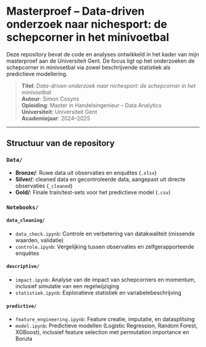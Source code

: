 # Masterproef – Data-driven onderzoek naar nichesport: de schepcorner in het minivoetbal

Deze repository bevat de code en analyses ontwikkeld in het kader van mijn masterproef aan de Universiteit Gent. De focus ligt op het onderzoeken de schepcorner in minivoetbal via zowel beschrijvende statistiek als predictieve modellering.

> **Titel**: *Data-driven onderzoek naar nichesport: de schepcorner in het minivoetbal*  
> **Auteur**: Simon Cosyns  
> **Opleiding**: Master in Handelsingenieur – Data Analytics  
> **Universiteit**: Universiteit Gent  
> **Academiejaar**: 2024–2025

---

## Structuur van de repository

### `Data/`

- **Bronze/**: Ruwe data uit observaties en enquêtes (`.xlsx`)
- **Silver/**: cleaned data en gecontroleerde data, aangepast uit directe observaties (`_cleaned`)
- **Gold/**: Finale train/test-sets voor het predictieve model (`.csv`)

### `Notebooks/`

#### `data_cleaning/`
- `data_check.ipynb`: Controle en verbetering van datakwaliteit (missende waarden, validatie)
- `controle.ipynb`: Vergelijking tussen observaties en zelfgerapporteerde enquêtes

#### `descriptive/`
- `impact.ipynb`: Analyse van de impact van schepcorners en momentum, inclusief simulatie van een regelwijziging
- `statistiek.ipynb`: Exploratieve statistiek en variabelebeschrijving

#### `predictive/`
- `feature_engineering.ipynb`: Feature creatie, imputatie, en datasplitsing
- `model.ipynb`: Predictieve modellen (Logistic Regression, Random Forest, XGBoost), inclusief feature selection met permutation importance en Boruta
